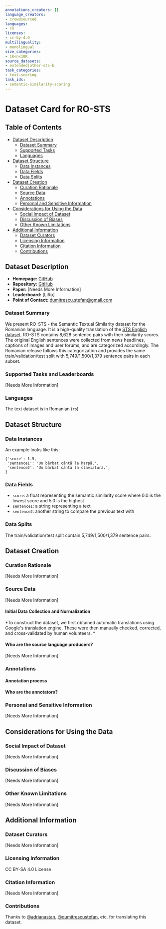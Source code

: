 ```yaml
---
annotations_creators: []
language_creators:
- crowdsourced
languages:
- ro
licenses:
- cc-by-4.0
multilinguality:
- monolingual
size_categories:
- 1K<n<10K
source_datasets:
- extended|other-sts-b
task_categories:
- text-scoring
task_ids:
- semantic-similarity-scoring
---
```


# Dataset Card for RO-STS

## Table of Contents
- [Dataset Description](#dataset-description)
  - [Dataset Summary](#dataset-summary)
  - [Supported Tasks](#supported-tasks-and-leaderboards)
  - [Languages](#languages)
- [Dataset Structure](#dataset-structure)
  - [Data Instances](#data-instances)
  - [Data Fields](#data-instances)
  - [Data Splits](#data-instances)
- [Dataset Creation](#dataset-creation)
  - [Curation Rationale](#curation-rationale)
  - [Source Data](#source-data)
  - [Annotations](#annotations)
  - [Personal and Sensitive Information](#personal-and-sensitive-information)
- [Considerations for Using the Data](#considerations-for-using-the-data)
  - [Social Impact of Dataset](#social-impact-of-dataset)
  - [Discussion of Biases](#discussion-of-biases)
  - [Other Known Limitations](#other-known-limitations)
- [Additional Information](#additional-information)
  - [Dataset Curators](#dataset-curators)
  - [Licensing Information](#licensing-information)
  - [Citation Information](#citation-information)
  - [Contributions](#contributions)

## Dataset Description

- **Homepage:** [GitHub](https://github.com/dumitrescustefan/RO-STS)
- **Repository:** [GitHub](https://github.com/dumitrescustefan/RO-STS)
- **Paper:** [Needs More Information]
- **Leaderboard:** [LiRo]
- **Point of Contact:** dumitrescu.stefan@gmail.com

### Dataset Summary

We present RO-STS - the Semantic Textual Similarity dataset for the Romanian language. It is a high-quality translation of the [STS English dataset](https://ixa2.si.ehu.eus/stswiki/index.php/STSbenchmark). RO-STS contains 8,628 sentence pairs with their similarity scores. The original English sentences were collected from news headlines, captions of images and user forums, and are categorized accordingly. The Romanian release follows this categorization and provides the same train/validation/test split with 5,749/1,500/1,379 sentence pairs in each subset.

### Supported Tasks and Leaderboards

[Needs More Information]

### Languages

The text dataset is in Romanian (`ro`)

## Dataset Structure

### Data Instances

An example looks like this:

```
{'score': 1.5,
 'sentence1': 'Un bărbat cântă la harpă.',
 'sentence2': 'Un bărbat cântă la claviatură.',
}
```

### Data Fields

- `score`: a float representing the semantic similarity score where 0.0 is the lowest score and 5.0 is the highest
- `sentence1`: a string representing a text
- `sentence2`: another string to compare the previous text with

### Data Splits

The train/validation/test split contain 5,749/1,500/1,379 sentence pairs.

## Dataset Creation

### Curation Rationale

[Needs More Information]

### Source Data

[Needs More Information]

#### Initial Data Collection and Normalization

*To construct the dataset, we first obtained automatic translations using Google's translation engine. These were then manually checked, corrected, and cross-validated by human volunteers. *

#### Who are the source language producers?

[Needs More Information]

### Annotations

#### Annotation process

#### Who are the annotators?

### Personal and Sensitive Information

[Needs More Information]

## Considerations for Using the Data

### Social Impact of Dataset

[Needs More Information]

### Discussion of Biases

[Needs More Information]

### Other Known Limitations

[Needs More Information]

## Additional Information

### Dataset Curators

[Needs More Information]

### Licensing Information

CC BY-SA 4.0 License

### Citation Information

[Needs More Information]

### Contributions

Thanks to [@adrianastan](http://www.adrianastan.com/), [@dumitrescustefan](https://github.com/dumitrescustefan/), etc. for translating this dataset.
